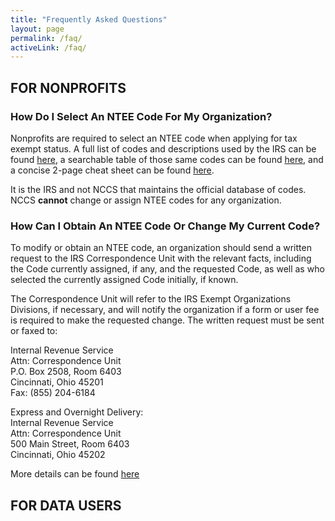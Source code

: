 ```yaml
---
title: "Frequently Asked Questions"
layout: page
permalink: /faq/
activeLink: /faq/
---
```




## FOR NONPROFITS 

### How Do I Select An NTEE Code For My Organization?

Nonprofits are required to select an NTEE code when applying for tax
exempt status. A full list of codes and descriptions used by the IRS can
be found
[here](https://urbaninstitute.github.io/nccs-legacy/ntee/ntee.html), a
searchable table of those same codes can be found
[here](https://nccs.urban.org/nccs/widgets/ntee_tables/ntee1_table.html),
and a concise 2-page cheat sheet can be found
[here](https://nccs.urban.org/nccs/pubs/ntee-two-page-2005.pdf).

It is the IRS and not NCCS that maintains the official database of
codes. NCCS **cannot** change or assign NTEE codes for any organization.

### How Can I Obtain An NTEE Code Or Change My Current Code?

To modify or obtain an NTEE code, an organization should send a written
request to the IRS Correspondence Unit with the relevant facts,
including the Code currently assigned, if any, and the requested Code,
as well as who selected the currently assigned Code initially, if known.

The Correspondence Unit will refer to the IRS Exempt Organizations
Divisions, if necessary, and will notify the organization if a form or
user fee is required to make the requested change. The written request
must be sent or faxed to:

Internal Revenue Service  
Attn: Correspondence Unit  
P.O. Box 2508, Room 6403  
Cincinnati, Ohio 45201  
Fax: (855) 204-6184

Express and Overnight Delivery: <br> Internal Revenue Service <br> Attn:
Correspondence Unit <br> 500 Main Street, Room 6403 <br> Cincinnati,
Ohio 45202 <br>

More details can be found [here](https://www.irs.gov/publications/p557)

## FOR DATA USERS 

